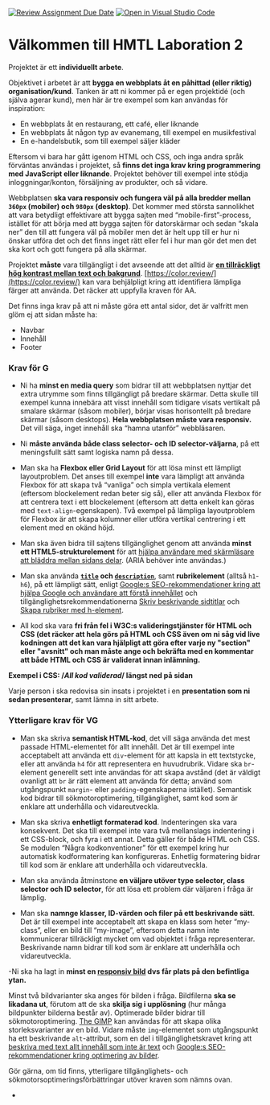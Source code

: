 [![Review Assignment Due Date](https://classroom.github.com/assets/deadline-readme-button-24ddc0f5d75046c5622901739e7c5dd533143b0c8e959d652212380cedb1ea36.svg)](https://classroom.github.com/a/dZO47OCI)
[![Open in Visual Studio Code](https://classroom.github.com/assets/open-in-vscode-718a45dd9cf7e7f842a935f5ebbe5719a5e09af4491e668f4dbf3b35d5cca122.svg)](https://classroom.github.com/online_ide?assignment_repo_id=11935589&assignment_repo_type=AssignmentRepo)
# Välkommen till HMTL Laboration 2

Projektet är ett **individuellt arbete**.

Objektivet i arbetet är att **bygga en webbplats åt en påhittad (eller riktig) organisation/kund**. Tanken är att ni kommer på er egen projektidé (och själva agerar kund), men här är tre exempel som kan användas för inspiration:

-   En webbplats åt en restaurang, ett café, eller liknande
-   En webbplats åt någon typ av evanemang, till exempel en musikfestival
-   En e-handelsbutik, som till exempel säljer kläder

Eftersom vi bara har gått igenom HTML och CSS, och inga andra språk förväntas användas i projektet, så **finns det inga krav kring programmering med JavaScript eller liknande**. Projektet behöver till exempel inte stödja inloggningar/konton, försäljning av produkter, och så vidare.

Webbplatsen **ska vara responsiv och fungera väl på alla bredder mellan `360px` (mobiler) och `980px` (desktop)**. Det kommer med största sannolikhet att vara betydligt effektivare att bygga sajten med “mobile-first”-process, istället för att börja med att bygga sajten för datorskärmar och sedan “skala ner” den till att fungera väl på mobiler men det är helt upp till er hur ni önskar utföra det och det finns inget rätt eller fel i hur man gör det men det ska kort och gott fungera på alla skärmar.

Projektet  **måste**  vara tillgängligt i det avseende att det alltid är **[en tillräckligt hög kontrast mellan text och bakgrund](https://webbriktlinjer.se/riktlinjer/126-tillrackliga-kontraster/)**. [https://color.review/](https://color.review/) kan vara behjälpligt kring att identifiera lämpliga färger att använda. Det räcker att uppfylla kraven för AA.

Det finns inga krav på att ni måste göra ett antal sidor, det är valfritt men glöm ej att sidan måste ha:  
- Navbar  
- Innehåll  
- Footer


### Krav för G

- Ni ha **minst en media query** som bidrar till att webbplatsen nyttjar det extra utrymme som finns tillgängligt på bredare skärmar. Detta skulle till exempel kunna innebära att visst innehåll som tidigare visats vertikalt på smalare skärmar (såsom mobiler), börjar visas horisontellt på bredare skärmar (såsom desktops). **Hela webbplatsen måste vara responsiv.** Det vill säga, inget innehåll ska “hamna utanför” webbläsaren.

- Ni **måste använda både class selector- och ID selector-väljarna**, på ett meningsfullt sätt samt logiska namn på dessa.

- Man ska ha **Flexbox eller Grid Layout** för att lösa minst ett lämpligt layoutproblem. Det anses till exempel **inte** vara lämpligt att använda Flexbox för att skapa två “vanliga” och simpla vertikala element (eftersom blockelement redan beter sig så), eller att använda Flexbox för att centrera text i ett blockelement (eftersom att detta enkelt kan göras med `text-align`-egenskapen). Två exempel på lämpliga layoutproblem för Flexbox är att skapa kolumner eller utföra vertikal centrering i ett element med en okänd höjd.

- Man ska även bidra till sajtens tillgänglighet genom att använda **minst ett HTML5-strukturelement** för att [hjälpa användare med skärmläsare att bläddra mellan sidans delar](https://webbriktlinjer.se/riktlinjer/75-gruppera-och-skapa-mojlighet-att-hoppa-forbi-delar-pa-sidorna/). (ARIA behöver inte användas.)

- Man ska använda **[`title`](https://developers.google.com/search/docs/beginner/seo-starter-guide?hl=sv&visit_id=637667214098085977-1872329024&rd=1#uniquepagetitles) och [`description`](https://developers.google.com/search/docs/beginner/seo-starter-guide?hl=sv&visit_id=637667214098085977-1872329024&rd=1#descriptionmeta)**, samt **rubrikelement** (alltså `h1`-`h6`), på ett lämpligt sätt, enligt [Google:s SEO-rekommendationer kring att hjälpa Google och användare att förstå innehållet](https://support.google.com/webmasters/answer/7451184?hl=sv&ref_topic=9460495#understand_your_content) och tillgänglighetsrekommendationerna [Skriv beskrivande sidtitlar](https://webbriktlinjer.se/riktlinjer/135-skriv-beskrivande-sidtitlar/) och [Skapa rubriker med h-element](https://webbriktlinjer.se/riktlinjer/105-skapa-rubriker-med-h-element/).

- All kod ska vara **fri från fel i W3C:s valideringstjänster för HTML och CSS (det räcker att hela görs på HTML och CSS även om ni såg vid live kodningen att det kan vara hjälpligt att göra efter varje ny "section" eller "avsnitt" och man måste ange och bekräfta med en kommentar att både HTML och CSS är validerat innan inlämning.**

**Exempel i CSS: /*All kod validerad*/ längst ned på sidan**

Varje person i ska redovisa sin insats i projektet i en **presentation som ni sedan presenterar**, samt lämna in sitt arbete.  

### Ytterligare krav för VG

- Man ska skriva **semantisk HTML-kod**, det vill säga använda det mest passade HTML-elementet för allt innehåll. Det är till exempel inte acceptabelt att använda ett `div`-element för att kapsla in ett textstycke, eller att använda `h4` för att representera en huvudrubrik. Vidare ska `br`-element generellt sett inte användas för att skapa avstånd (det är väldigt ovanligt att `br` är rätt element att använda för detta; använd som utgångspunkt `margin`- eller `padding`-egenskaperna istället). Semantisk kod bidrar till sökmotoroptimering, tillgänglighet, samt kod som är enklare att underhålla och vidareutveckla.

- Man ska skriva **enhetligt formaterad kod**. Indenteringen ska vara konsekvent. Det ska till exempel inte vara två mellanslags indentering i ett CSS-block, och fyra i ett annat. Detta gäller för både HTML och CSS. Se modulen “Några kodkonventioner” för ett exempel kring hur automatisk kodformatering kan konfigureras. Enhetlig formatering bidrar till kod som är enklare att underhålla och vidareutveckla.

- Man ska använda åtminstone **en väljare utöver type selector, class selector och ID selector**, för att lösa ett problem där väljaren i fråga är lämplig.

- Man ska **namnge klasser, ID-värden och filer på ett beskrivande sätt**. Det är till exempel inte acceptabelt att skapa en klass som heter “my-class”, eller en bild till “my-image”, eftersom detta namn inte kommunicerar tillräckligt mycket om vad objektet i fråga representerar. Beskrivande namn bidrar till kod som är enklare att underhålla och vidareutveckla.

-Ni ska ha lagt in **minst en [responsiv bild](https://developer.mozilla.org/en-US/docs/Learn/HTML/Multimedia_and_embedding/Responsive_images) dvs får plats på den befintliga ytan.**

Minst två bildvarianter ska anges för bilden i fråga. Bildfilerna **ska se likadana ut**, förutom att de ska **skilja sig i upplösning** (hur många bildpunkter bilderna består av). Optimerade bilder bidrar till sökmotoroptimering. [The GIMP](https://www.gimp.org/) kan användas för att skapa olika storleksvarianter av en bild. Vidare måste `img`-elementet som utgångspunkt ha ett beskrivande `alt`-attribut, som en del i tillgänglighetskravet kring att [beskriva med text allt innehåll som inte är text](https://webbriktlinjer.se/riktlinjer/115-textalternativ/) och [Google:s SEO-rekommendationer kring optimering av bilder](https://support.google.com/webmasters/answer/7451184?hl=sv&ref_topic=9460495#images).

Gör gärna, om tid finns, ytterligare tillgänglighets- och sökmotorsoptimeringsförbättringar utöver kraven som nämns ovan.


- 



